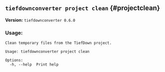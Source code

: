## `tiefdownconverter project clean` {#projectclean}

**Version:** `tiefdownconverter 0.6.0`

### Usage:
```
Clean temporary files from the TiefDown project.

Usage: tiefdownconverter project clean

Options:
  -h, --help  Print help
```

